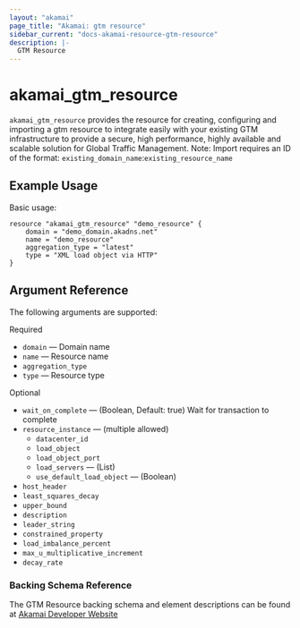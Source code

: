 ```yaml
---
layout: "akamai"
page_title: "Akamai: gtm resource"
sidebar_current: "docs-akamai-resource-gtm-resource"  
description: |-
  GTM Resource
---
```


# akamai_gtm_resource

`akamai_gtm_resource` provides the resource for creating, configuring and importing a gtm resource to integrate easily with your existing GTM infrastructure to provide a secure, high performance, highly available and scalable solution for Global Traffic Management. Note: Import requires an ID of the format: `existing_domain_name`:`existing_resource_name`

## Example Usage

Basic usage:

```hcl
resource "akamai_gtm_resource" "demo_resource" {
    domain = "demo_domain.akadns.net"
    name = "demo_resource"
    aggregation_type = "latest"
    type = "XML load object via HTTP"
}
```

## Argument Reference

The following arguments are supported:

Required

* `domain` — Domain name 
* `name` — Resource name
* `aggregation_type`
* `type` — Resource type

Optional
 
* `wait_on_complete` — (Boolean, Default: true) Wait for transaction to complete
* `resource_instance`  — (multiple allowed) 
  * `datacenter_id`
  * `load_object`
  * `load_object_port`
  * `load_servers` — (List)
  * `use_default_load_object` — (Boolean)
* `host_header`
* `least_squares_decay`
* `upper_bound`
* `description`
* `leader_string`
* `constrained_property`
* `load_imbalance_percent`
* `max_u_multiplicative_increment`
* `decay_rate`

### Backing Schema Reference

The GTM Resource backing schema and element descriptions can be found at [Akamai Developer Website](https://developer.akamai.com/api/web_performance/global_traffic_management/v1.html#resource)

